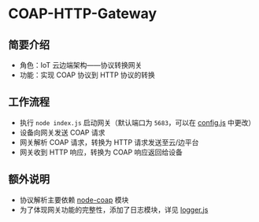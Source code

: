 # COAP-HTTP-Gateway

## 简要介绍

- 角色：IoT 云边端架构——协议转换网关
- 功能：实现 COAP 协议到 HTTP 协议的转换

## 工作流程

- 执行 `node index.js` 启动网关（默认端口为 `5683`，可以在 [config.js](./config.js) 中更改）
- 设备向网关发送 COAP 请求
- 网关解析 COAP 请求，转换为 HTTP 请求发送至云/边平台
- 网关收到 HTTP 响应，转换为 COAP 响应返回给设备

## 额外说明

- 协议解析主要依赖 [node-coap](https://github.com/mcollina/node-coap) 模块
- 为了体现网关功能的完整性，添加了日志模块，详见 [logger.js](./logger.js)
